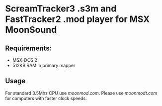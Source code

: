 # ScreamTracker3 .s3m and FastTracker2 .mod player for MSX MoonSound

## Requirements:
- MSX-DOS 2
- 512KB RAM in primary mapper

## Usage
For standard 3.5Mhz CPU use *moonmod.com*.
Please use *moonmodt.com* for computers with faster clock speeds.
